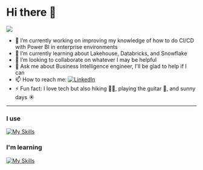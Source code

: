 # Hi there 👋 

![](https://readme-typing-svg.herokuapp.com?lines=I'm+Marcus!)

- 🔭 I’m currently working on improving my knowledge of how to do CI/CD with Power BI in enterprise environments
- 🌱 I’m currently learning about Lakehouse, Databricks, and Snowflake
- 👯 I’m looking to collaborate on whatever I may be helpful
- 💬 Ask me about Business Intelligence engineer, I'll be glad to help if I can
- 📫 How to reach me: <a href="https://www.linkedin.com/in/marcusdipaula/"><img src="https://img.shields.io/badge/Linkedin-0077b5?style=flat&logo=linkedin" alt="LinkedIn" /></a>
- ⚡ Fun fact: I love tech but also hiking 🚶‍♂️, playing the guitar 🎸, and sunny days ☀️

---

### I use
[![My Skills](https://skillicons.dev/icons?i=azure,linux,py,r,regex,vscode,visualstudio,github,mongodb,mysql,postgres)](https://skillicons.dev)

### I'm learning
[![My Skills](https://skillicons.dev/icons?i=nodejs,cs,redis,fastapi)](https://skillicons.dev)
